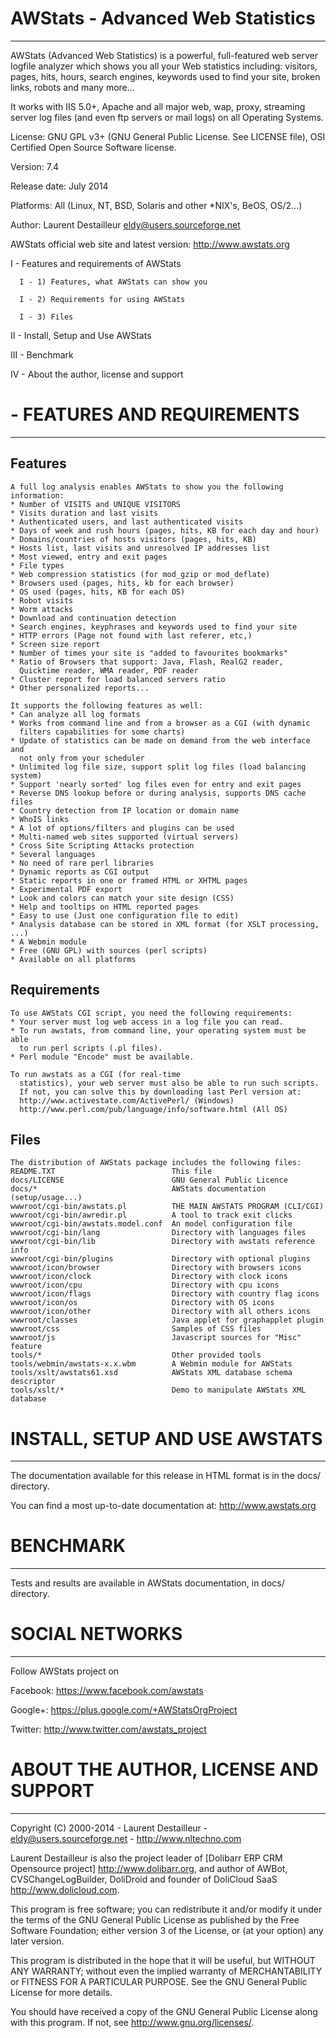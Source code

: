 
# AWStats - Advanced Web Statistics
-----------------------------------

AWStats (Advanced Web Statistics) is a powerful, full-featured web server
logfile analyzer which shows you all your Web statistics including: visitors,
pages, hits, hours, search engines, keywords used to find your site, broken
links, robots and many more...

It works with IIS 5.0+, Apache and all major web, wap, proxy, streaming
server log files (and even ftp servers or mail logs) on all Operating Systems.

License: GNU GPL v3+ (GNU General Public License. See LICENSE file),
         OSI Certified Open Source Software license.

Version: 7.4

Release date: July 2014

Platforms: All (Linux, NT, BSD, Solaris and other *NIX's, BeOS, OS/2...)

Author: Laurent Destailleur <eldy@users.sourceforge.net>

AWStats official web site and latest version: http://www.awstats.org

I   - Features and requirements of AWStats

	  I - 1) Features, what AWStats can show you

	  I - 2) Requirements for using AWStats

	  I - 3) Files

II  - Install, Setup and Use AWStats

III - Benchmark

IV  - About the author, license and support



# - FEATURES AND REQUIREMENTS
------------------------------------

## Features

	A full log analysis enables AWStats to show you the following information:
	* Number of VISITS and UNIQUE VISITORS
	* Visits duration and last visits
	* Authenticated users, and last authenticated visits
	* Days of week and rush hours (pages, hits, KB for each day and hour)
	* Domains/countries of hosts visitors (pages, hits, KB)
	* Hosts list, last visits and unresolved IP addresses list
	* Most viewed, entry and exit pages
	* File types
	* Web compression statistics (for mod_gzip or mod_deflate)
	* Browsers used (pages, hits, kb for each browser)
	* OS used (pages, hits, KB for each OS)
	* Robot visits
	* Worm attacks
	* Download and continuation detection
	* Search engines, keyphrases and keywords used to find your site
	* HTTP errors (Page not found with last referer, etc,)
	* Screen size report
	* Number of times your site is "added to favourites bookmarks"
	* Ratio of Browsers that support: Java, Flash, RealG2 reader,
	  Quicktime reader, WMA reader, PDF reader
	* Cluster report for load balanced servers ratio
	* Other personalized reports...

	It supports the following features as well:
	* Can analyze all log formats
	* Works from command line and from a browser as a CGI (with dynamic
	  filters capabilities for some charts)
	* Update of statistics can be made on demand from the web interface and
	  not only from your scheduler
	* Unlimited log file size, support split log files (load balancing system)
	* Support 'nearly sorted' log files even for entry and exit pages
	* Reverse DNS lookup before or during analysis, supports DNS cache files
	* Country detection from IP location or domain name
	* WhoIS links
	* A lot of options/filters and plugins can be used
	* Multi-named web sites supported (virtual servers)
	* Cross Site Scripting Attacks protection
	* Several languages
	* No need of rare perl libraries
	* Dynamic reports as CGI output
	* Static reports in one or framed HTML or XHTML pages
	* Experimental PDF export
	* Look and colors can match your site design (CSS)
	* Help and tooltips on HTML reported pages
	* Easy to use (Just one configuration file to edit)
	* Analysis database can be stored in XML format (for XSLT processing, ...)
	* A Webmin module
	* Free (GNU GPL) with sources (perl scripts)
	* Available on all platforms


## Requirements

	To use AWStats CGI script, you need the following requirements:
	* Your server must log web access in a log file you can read.
	* To run awstats, from command line, your operating system must be able
	  to run perl scripts (.pl files).
	* Perl module "Encode" must be available.
	  
	To run awstats as a CGI (for real-time
	  statistics), your web server must also be able to run such scripts.
	  If not, you can solve this by downloading last Perl version at:
	  http://www.activestate.com/ActivePerl/ (Windows)
	  http://www.perl.com/pub/language/info/software.html (All OS)


## Files

	The distribution of AWStats package includes the following files:
	README.TXT                          This file
	docs/LICENSE                        GNU General Public Licence
	docs/*                              AWStats documentation (setup/usage...)
	wwwroot/cgi-bin/awstats.pl          THE MAIN AWSTATS PROGRAM (CLI/CGI)
	wwwroot/cgi-bin/awredir.pl          A tool to track exit clicks
	wwwroot/cgi-bin/awstats.model.conf  An model configuration file
	wwwroot/cgi-bin/lang                Directory with languages files
	wwwroot/cgi-bin/lib                 Directory with awstats reference info
	wwwroot/cgi-bin/plugins             Directory with optional plugins
	wwwroot/icon/browser                Directory with browsers icons
	wwwroot/icon/clock                  Directory with clock icons
	wwwroot/icon/cpu                    Directory with cpu icons
	wwwroot/icon/flags                  Directory with country flag icons
	wwwroot/icon/os                     Directory with OS icons
	wwwroot/icon/other                  Directory with all others icons
	wwwroot/classes                     Java applet for graphapplet plugin
	wwwroot/css                         Samples of CSS files
	wwwroot/js                          Javascript sources for "Misc" feature
	tools/*                             Other provided tools
	tools/webmin/awstats-x.x.wbm        A Webmin module for AWStats
	tools/xslt/awstats61.xsd            AWStats XML database schema descriptor
	tools/xslt/*                        Demo to manipulate AWStats XML database



# INSTALL, SETUP AND USE AWSTATS
-----------------------------------

The documentation available for this release in HTML format is
in the docs/ directory.

You can find a most up-to-date documentation at:
<http://www.awstats.org>



# BENCHMARK
-----------------------------------

Tests and results are available in AWStats documentation, in docs/ directory.


# SOCIAL NETWORKS
-----------------------------------

Follow AWStats project on

Facebook: <https://www.facebook.com/awstats>

Google+: <https://plus.google.com/+AWStatsOrgProject>

Twitter: <http://www.twitter.com/awstats_project>


# ABOUT THE AUTHOR, LICENSE AND SUPPORT
---------------------------------------
Copyright (C) 2000-2014 - Laurent Destailleur - eldy@users.sourceforge.net - <http://www.nltechno.com>

Laurent Destailleur is also the project leader of [Dolibarr ERP CRM Opensource project] <http://www.dolibarr.org>,
and author of AWBot, CVSChangeLogBuilder, DoliDroid and founder of DoliCloud SaaS <http://www.dolicloud.com>.

This program is free software; you can redistribute it and/or modify
it under the terms of the GNU General Public License as published by
the Free Software Foundation; either version 3 of the License, or
(at your option) any later version.

This program is distributed in the hope that it will be useful,
but WITHOUT ANY WARRANTY; without even the implied warranty of
MERCHANTABILITY or FITNESS FOR A PARTICULAR PURPOSE.  See the
GNU General Public License for more details.

You should have received a copy of the GNU General Public License
along with this program. If not, see <http://www.gnu.org/licenses/>.
